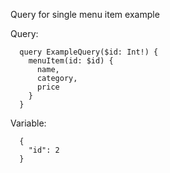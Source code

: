 Query for single menu item example

Query:
```
  query ExampleQuery($id: Int!) {
    menuItem(id: $id) {
      name,
      category,
      price
    }
  }
```

Variable:

```
  {
    "id": 2
  }
```